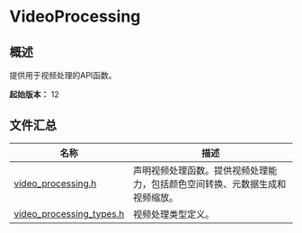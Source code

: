 # VideoProcessing

## 概述

提供用于视频处理的API函数。

**起始版本：** 12
## 文件汇总

| 名称 | 描述 |
| -- | -- |
| [video_processing.h](capi-video-processing-h.md) | 声明视频处理函数。提供视频处理能力，包括颜色空间转换、元数据生成和视频缩放。 |
| [video_processing_types.h](capi-video-processing-types-h.md) | 视频处理类型定义。 |
